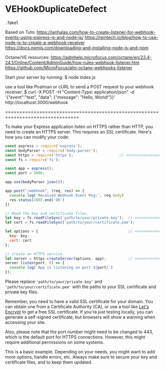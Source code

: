 # VEHookDuplicateDefect

. fake1

Based on Tuto:
https://janhalas.com/how-to-create-listener-for-webhook-events-using-express-js-and-node-js/
https://reintech.io/blog/how-to-use-node-js-to-create-a-webhook-receiver 
https://docs.npmjs.com/downloading-and-installing-node-js-and-npm

Octane/VE resources:
https://admhelp.microfocus.com/octane/en/23.4-24.1/Online/Content/AdminGuide/how-rules-webhook-listener.htm 
https://github.com/MicroFocus/alm-octane-webhooks-listener

Start your server by running:
$ node index.js

use a tool like Postman or cURL to send a POST request to your webhook receiver:
$ curl -X POST -H "Content-Type: application/json" -d '{"event":"test", "data": {"message": "Hello, World!"}}' http://localhost:3000/webhook

================================================================================

To make your Express application listen on HTTPS rather than HTTP, you need to create an HTTPS server. This requires an SSL certificate. Here's how you can modify your code:

```javascript
const express = require('express');
const bodyParser = require('body-parser');
const https = require('https');                     // <<<<<<<<<<<<<<<<<<<<<<
const fs = require('fs');

const app = express();
const port = 3000;

app.use(bodyParser.json());

app.post("/webhook", (req, res) => {
  console.log('Received Webhook Event Msg:', req.body)
  res.status(200).end('OK')
})

// Read the key and certificate files.
let key = fs.readFileSync('path/to/your/private.key');  // <<<<<<<<<<<<<<<<<<<<<<
let cert = fs.readFileSync('path/to/your/certificate.pem');

let options = {                                         // <<<<<<<<<<<<<<<<<<<<<<
  key: key,
  cert: cert
};

// Create an HTTPS service.
let server = https.createServer(options, app);          // <<<<<<<<<<<<<<<<<<<<<<
server.listen(port, () => {
  console.log(`App is listening on port ${port}`)
});
```

Please replace `'path/to/your/private.key'` and `'path/to/your/certificate.pem'` with the paths to your SSL certificate and private key files.

Remember, you need to have a valid SSL certificate for your domain. You can obtain one from a Certificate Authority (CA), or use a tool like [Let's Encrypt](https://letsencrypt.org/) to get a free SSL certificate. If you're just testing locally, you can generate a self-signed certificate, but browsers will show a warning when accessing your site. 

Also, please note that the port number might need to be changed to 443, which is the default port for HTTPS connections. However, this might require additional permissions on some systems. 

This is a basic example. Depending on your needs, you might want to add more options, handle errors, etc. Always make sure to secure your key and certificate files, and to keep them updated.
